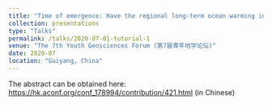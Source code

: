 ```yaml
---
title: "Time of emergence: Have the regional long-term ocean warming in the upper 2000m exceeded from the local climate variability? (in Chinese)"
collection: presentations
type: "Talks"
permalink: /talks/2020-07-01-tutorial-1
venue: "The 7th Youth Geosciences Forum (第7届青年地学论坛)"
date: 2020-07
location: "Guiyang, China"
---
```


The abstract can be obtained here: https://hk.aconf.org/conf_178994/contribution/421.html (in Chinese)






